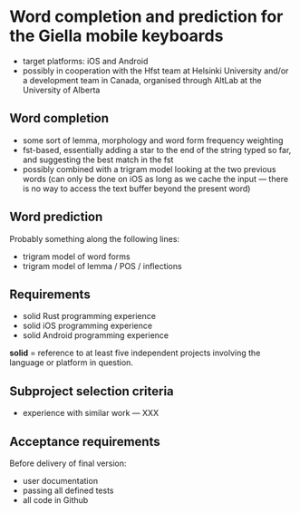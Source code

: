 
# Word completion and prediction for the Giella mobile keyboards

* target platforms: iOS and Android
* possibly in cooperation with the Hfst team at Helsinki University and/or a development team in Canada, organised through AltLab at the University of Alberta

## Word completion

* some sort of lemma, morphology and word form frequency weighting
* fst-based, essentially adding a star to the end of the string typed so far, and suggesting the best match in the fst
* possibly combined with a trigram model looking at the two previous words (can only be done on iOS as long as we cache the input — there is no way to access the text buffer beyond the present word)

## Word prediction

Probably something along the following lines:

* trigram model of word forms
* trigram model of lemma / POS / inflections

## Requirements

* solid Rust programming experience
* solid iOS programming experience
* solid Android programming experience

**solid** = reference to at least five independent projects involving the language or platform in question.

## Subproject selection criteria

* experience with similar work — XXX

## Acceptance requirements

Before delivery of final version:

* user documentation
* passing all defined tests
* all code in Github
